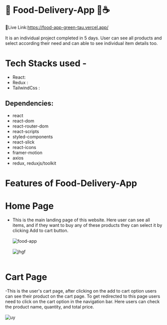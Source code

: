 # 🍔 Food-Delivery-App  🍉☕️

🔗Live Link:https://food-app-green-tau.vercel.app/ </br></br>
It is an individual project completed in 5 days. User can see all products and select according their need and can able to see individual item details too.

# Tech Stacks used -
- React:
- Redux :
- TailwindCss :

## Dependencies:
- react
- react-dom
- react-router-dom
- react-scripts
- styled-components
- react-slick
- react-icons
- framer-motion
- axios
- redux, reduxjs/toolkit


# Features of Food-Delivery-App 
# Home Page
- This is the main landing page of this website. Here user can see all items, and if they want to buy any of these products they can select it by clicking Add to cart button. 
</br></br>
![food-app](https://user-images.githubusercontent.com/107460617/214069063-4b0ed360-90c4-4ac2-88ca-74c40086a8aa.PNG)</br></br>
![jhgf](https://user-images.githubusercontent.com/107460617/214069139-c4a41656-f1c7-4396-a376-7a7607744bcf.PNG)
</br></br>

# Cart Page
-This is the user's cart page, after clicking on the add to cart option users can see their product on the cart page. To get redirected to this page users need to click on the cart option in the navigation bar. Here users can check the product name, quantity, and total price.
</br></br>
![uy](https://user-images.githubusercontent.com/107460617/214069236-ef772412-7682-4f76-936d-2a37aa922139.PNG)


</br></br>

 
